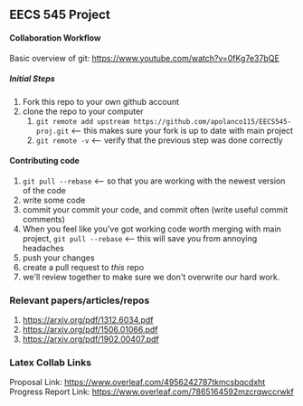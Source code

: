 ## EECS 545 Project

#### Collaboration Workflow
Basic overview of git:
https://www.youtube.com/watch?v=0fKg7e37bQE

##### Initial Steps
1. Fork this repo to your own github account
2. clone the repo to your computer
	1. ```git remote add upstream https://github.com/apolanco115/EECS545-proj.git``` <-- this makes sure your fork is up to date with main project
	2. ```git remote -v``` <-- verify that the previous step was done correctly

#### Contributing code
1. ```git pull --rebase``` <-- so that you are working with the newest version of the code
2. write some code
3. commit your commit your code, and commit often (write useful commit comments)
4. When you feel like you've got working code worth merging with main project, ```git pull --rebase``` <-- this will save you from annoying headaches
5. push your changes
6. create a pull request to *this* repo
7. we'll review together to make sure we don't overwrite our hard work.

### Relevant papers/articles/repos
1. https://arxiv.org/pdf/1312.6034.pdf
2. https://arxiv.org/pdf/1506.01066.pdf
3. https://arxiv.org/pdf/1902.00407.pdf

### Latex Collab Links
Proposal Link: https://www.overleaf.com/4956242787tkmcsbqcdxht
Progress Report Link: https://www.overleaf.com/7865164592mzcrqwccrwkf 
